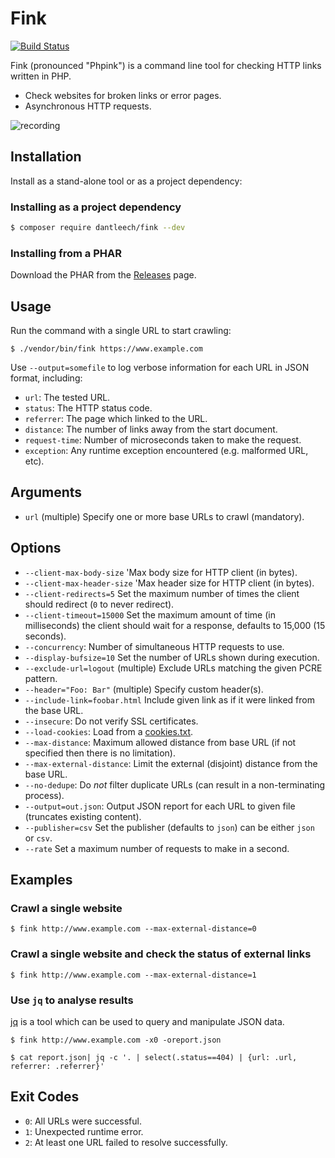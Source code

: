 Fink
====

[![Build Status](https://travis-ci.org/dantleech/fink.svg?branch=master)](https://travis-ci.org/dantleech/fink)

Fink (pronounced "Phpink") is a command line tool for checking HTTP links written in PHP.

- Check websites for broken links or error pages.
- Asynchronous HTTP requests.

![recording](https://user-images.githubusercontent.com/530801/52165571-7d74d900-26fa-11e9-9086-318c479616a9.gif)

Installation
------------

Install as a stand-alone tool or as a project dependency:

### Installing as a project dependency

```bash
$ composer require dantleech/fink --dev
```

### Installing from a PHAR

Download the PHAR from the
[Releases](https://github.com/dantleech/fink/releases) page.

Usage
-----

Run the command with a single URL to start crawling:

```
$ ./vendor/bin/fink https://www.example.com
```

Use `--output=somefile` to log verbose information for each URL in JSON format, including:

- `url`: The tested URL.
- `status`: The HTTP status code.
- `referrer`: The page which linked to the URL.
- `distance`: The number of links away from the start document.
- `request-time`: Number of microseconds taken to make the request.
- `exception`: Any runtime exception encountered (e.g. malformed URL, etc).

Arguments
---------

- `url` (multiple) Specify one or more base URLs to crawl (mandatory).

Options
-------

- `--client-max-body-size` 'Max body size for HTTP client (in bytes).
- `--client-max-header-size` 'Max header size for HTTP client (in bytes).
- `--client-redirects=5` Set the maximum number of times the client should
  redirect (`0` to never redirect).
- `--client-timeout=15000` Set the maximum amount of time (in milliseconds)
  the client should wait for a response, defaults to 15,000 (15 seconds).
- `--concurrency`: Number of simultaneous HTTP requests to use.
- `--display-bufsize=10` Set the number of URLs shown during execution.
- `--exclude-url=logout` (multiple) Exclude URLs matching the given PCRE pattern.
- `--header="Foo: Bar"` (multiple) Specify custom header(s).
- `--include-link=foobar.html` Include given link as if it were linked from the
  base URL.
- `--insecure`: Do not verify SSL certificates.
- `--load-cookies`: Load from a [cookies.txt](http://www.cookiecentral.com/faq/#3.5).
- `--max-distance`: Maximum allowed distance from base URL (if not specified
  then there is no limitation).
- `--max-external-distance`: Limit the external (disjoint) distance from the
  base URL.
- `--no-dedupe`: Do _not_ filter duplicate URLs (can result in a
  non-terminating process).
- `--output=out.json`: Output JSON report for each URL to given file
  (truncates existing content).
- `--publisher=csv` Set the publisher (defaults to `json`) can be either
  `json` or `csv`.
- `--rate` Set a maximum number of requests to make in a second.

Examples
--------

### Crawl a single website

```
$ fink http://www.example.com --max-external-distance=0
```

### Crawl a single website and check the status of external links

```
$ fink http://www.example.com --max-external-distance=1
```

### Use `jq` to analyse results

[jq](https://stedolan.github.io/jq/) is a tool which can be used to query and
manipulate JSON data.

```
$ fink http://www.example.com -x0 -oreport.json
```

```
$ cat report.json| jq -c '. | select(.status==404) | {url: .url, referrer: .referrer}'
```

Exit Codes
----------

- `0`: All URLs were successful.
- `1`: Unexpected runtime error.
- `2`: At least one URL failed to resolve successfully.
